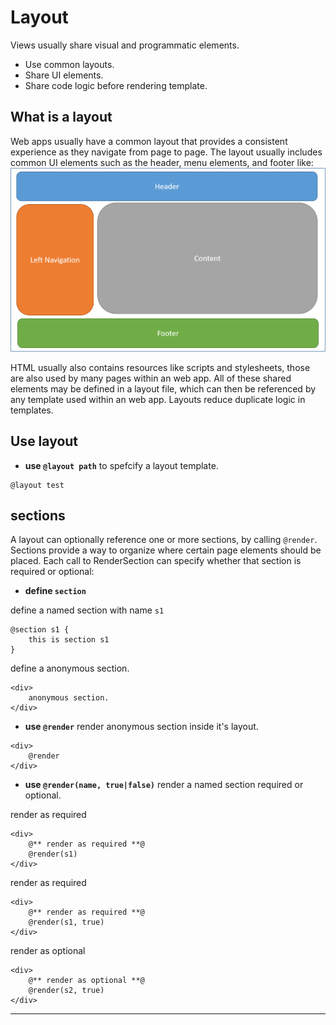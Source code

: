 # Layout

Views usually share visual and programmatic elements.

- Use common layouts.
- Share UI elements.
- Share code logic before rendering template.

## What is a layout

Web apps usually have a common layout that provides a consistent experience as they navigate from page to page. The layout usually includes common UI elements such as the header, menu elements, and footer like:
![Layout](./images/layout.png)

HTML usually also contains resources like scripts and stylesheets, those are also used by many pages within an web app. All of these shared elements may be defined in a layout file, which can then be referenced by any template used within an web app. Layouts reduce duplicate logic in templates. 

## Use layout

- **use `@layout path`** to spefcify a layout template. 
```
@layout test
```

## sections
A layout can optionally reference one or more sections, by calling `@render`. Sections provide a way to organize where certain page elements should be placed. Each call to RenderSection can specify whether that section is required or optional:
- **define `section`** 

define a named section with name `s1`
```
@section s1 {
    this is section s1
}
```

define a anonymous section.
```
<div>
    anonymous section.
</div>
```

- **use `@render`** render anonymous section inside it's layout. 
```
<div>
    @render
</div>
```

- **use `@render(name, true|false)`** render a named section required or optional.

render as required
```
<div>
    @** render as required **@
    @render(s1)
</div>
```

render as required
```
<div>
    @** render as required **@
    @render(s1, true)
</div>
```

render as optional
```
<div>
    @** render as optional **@
    @render(s2, true)
</div>
```


---
###